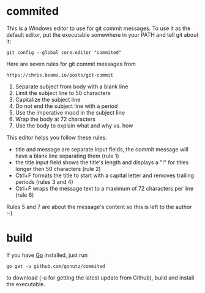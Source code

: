 # commited

This is a Windows editor to use for git commit messages. To use it as the
default editor, put the executable somewhere in your PATH and tell git about it:

	git config --global core.editor "commited"

Here are seven rules for git commit messages from

	https://chris.beams.io/posts/git-commit

1. Separate subject from body with a blank line
2. Limit the subject line to 50 characters
3. Capitalize the subject line
4. Do not end the subject line with a period
5. Use the imperative mood in the subject line
6. Wrap the body at 72 characters
7. Use the body to explain what and why vs. how

This editor helps you follow these rules:

- title and message are separate input fields, the commit message will have a
  blank line separating them (rule 1)
- the title input field shows the title's length and displays a "!" for titles
  longer then 50 characters (rule 2)
- Ctrl+F formats the title to start with a capital letter and removes trailing
  periods (rules 3 and 4)
- Ctrl+F wraps the message text to a maximum of 72 characters per line (rule 6)

Rules 5 and 7 are about the message's content so this is left to the author :-)

# build

If you have [Go](https://golang.org/) installed, just run

	go get -u github.com/gonutz/commited

to download (-u for getting the latest update from Github), build and install
the executable.